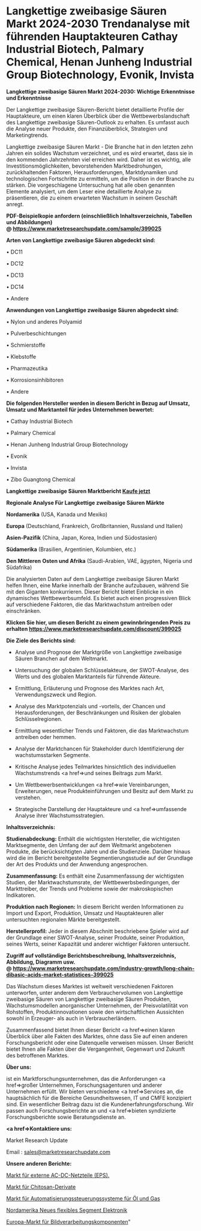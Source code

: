 # Langkettige zweibasige Säuren Markt 2024-2030 Trendanalyse mit führenden Hauptakteuren Cathay Industrial Biotech, Palmary Chemical, Henan Junheng Industrial Group Biotechnology, Evonik, Invista

<strong>Langkettige zweibasige Säuren Markt 2024-2030: Wichtige Erkenntnisse und Erkenntnisse</strong>

Der Langkettige zweibasige Säuren-Bericht bietet detaillierte Profile der Hauptakteure, um einen klaren Überblick über die Wettbewerbslandschaft des Langkettige zweibasige Säuren-Outlook zu erhalten. Es umfasst auch die Analyse neuer Produkte, den Finanzüberblick, Strategien und Marketingtrends.

Langkettige zweibasige Säuren Markt - Die Branche hat in den letzten zehn Jahren ein solides Wachstum verzeichnet, und es wird erwartet, dass sie in den kommenden Jahrzehnten viel erreichen wird. Daher ist es wichtig, alle Investitionsmöglichkeiten, bevorstehenden Marktbedrohungen, zurückhaltenden Faktoren, Herausforderungen, Marktdynamiken und technologischen Fortschritte zu ermitteln, um die Position in der Branche zu stärken. Die vorgeschlagene Untersuchung hat alle oben genannten Elemente analysiert, um dem Leser eine detaillierte Analyse zu präsentieren, die zu einem erwarteten Wachstum in seinem Geschäft anregt.

<strong><b>PDF-Beispielkopie anfordern (einschließlich Inhaltsverzeichnis, Tabellen und Abbildungen) @ </b></strong><strong><a href=https://www.marketresearchupdate.com/sample/399025><strong>https://www.marketresearchupdate.com/sample/399025</u></a></strong></strong>

<strong>Arten von Langkettige zweibasige Säuren abgedeckt sind:</strong>

• DC11

• DC12

• DC13

• DC14

• Andere

<strong>Anwendungen von Langkettige zweibasige Säuren abgedeckt sind:</strong>

• Nylon und anderes Polyamid

• Pulverbeschichtungen

• Schmierstoffe

• Klebstoffe

• Pharmazeutika

• Korrosionsinhibitoren

• Andere

<strong>Die folgenden Hersteller werden in diesem Bericht in Bezug auf Umsatz, Umsatz und Marktanteil für jedes Unternehmen bewertet:</strong>

• Cathay Industrial Biotech

• Palmary Chemical

• Henan Junheng Industrial Group Biotechnology

• Evonik

• Invista

• Zibo Guangtong Chemical

<strong>Langkettige zweibasige Säuren Marktbericht <a href=https://www.marketresearchupdate.com/buynow/399025>Kaufe jetzt</a></strong>

<strong>Regionale Analyse Für Langkettige zweibasige Säuren Märkte</strong>

<strong>Nordamerika</strong> (USA, Kanada und Mexiko)

<strong>Europa</strong> (Deutschland, Frankreich, Großbritannien, Russland und Italien)

<strong>Asien-Pazifik</strong> (China, Japan, Korea, Indien und Südostasien)

<strong>Südamerika</strong> (Brasilien, Argentinien, Kolumbien, etc.)

<strong>Den Mittleren</strong> <strong>Osten und Afrika</strong> (Saudi-Arabien, VAE, ägypten, Nigeria und Südafrika)

Die analysierten Daten auf dem Langkettige zweibasige Säuren Markt helfen Ihnen, eine Marke innerhalb der Branche aufzubauen, während Sie mit den Giganten konkurrieren. Dieser Bericht bietet Einblicke in ein dynamisches Wettbewerbsumfeld. Es bietet auch einen progressiven Blick auf verschiedene Faktoren, die das Marktwachstum antreiben oder einschränken.

<strong>Klicken Sie hier, um diesen Bericht zu einem gewinnbringenden Preis zu erhalten
</strong><strong><a href=https://www.marketresearchupdate.com/discount/399025>https://www.marketresearchupdate.com/discount/399025</b></u></strong></a>

<strong>Die Ziele des Berichts sind:</strong>

- Analyse und Prognose der Marktgröße von Langkettige zweibasige Säuren Branchen auf dem Weltmarkt.

- Untersuchung der globalen Schlüsselakteure, der SWOT-Analyse, des Werts und des globalen Marktanteils für führende Akteure.

- Ermittlung, Erläuterung und Prognose des Marktes nach Art, Verwendungszweck und Region.

- Analyse des Marktpotenzials und -vorteils, der Chancen und Herausforderungen, der Beschränkungen und Risiken der globalen Schlüsselregionen.

- Ermittlung wesentlicher Trends und Faktoren, die das Marktwachstum antreiben oder hemmen.

- Analyse der Marktchancen für Stakeholder durch Identifizierung der wachstumsstarken Segmente.

- Kritische Analyse jedes Teilmarktes hinsichtlich des individuellen Wachstumstrends <a href=>und</a> seines Beitrags zum Markt.

- Um Wettbewerbsentwicklungen <a href=>wie</a> Vereinbarungen, Erweiterungen, neue Produkteinführungen und Besitz auf dem Markt zu verstehen.

- Strategische Darstellung der Hauptakteure und <a href=>umfas</a>sende Analyse ihrer Wachstumsstrategien.

<strong>Inhaltsverzeichnis:</strong>

<strong>Studienabdeckung:</strong> Enthält die wichtigsten Hersteller, die wichtigsten Marktsegmente, den Umfang der auf dem Weltmarkt angebotenen Produkte, die berücksichtigten Jahre und die Studienziele. Darüber hinaus wird die im Bericht bereitgestellte Segmentierungsstudie auf der Grundlage der Art des Produkts und der Anwendung angesprochen.

<strong>Zusammenfassung:</strong> Es enthält eine Zusammenfassung der wichtigsten Studien, der Marktwachstumsrate, der Wettbewerbsbedingungen, der Markttreiber, der Trends und Probleme sowie der makroskopischen Indikatoren.

<strong>Produktion nach Regionen:</strong> In diesem Bericht werden Informationen zu Import und Export, Produktion, Umsatz und Hauptakteuren aller untersuchten regionalen Märkte bereitgestellt.

<strong>Herstellerprofil:</strong> Jeder in diesem Abschnitt beschriebene Spieler wird auf der Grundlage einer SWOT-Analyse, seiner Produkte, seiner Produktion, seines Werts, seiner Kapazität und anderer wichtiger Faktoren untersucht.

<strong><b>Zugriff auf vollständige Berichtsbeschreibung, Inhaltsverzeichnis, Abbildung, Diagramm usw. @ </b></strong><strong><a href=https://www.marketresearchupdate.com/industry-growth/long-chain-dibasic-acids-market-statistices-399025>https://www.marketresearchupdate.com/industry-growth/long-chain-dibasic-acids-market-statistices-399025</a></strong>

Das Wachstum dieses Marktes ist weltweit verschiedenen Faktoren unterworfen, unter anderem dem Verbrauchervolumen von Langkettige zweibasige Säuren von Langkettige zweibasige Säuren Produkten, Wachstumsmodellen anorganischer Unternehmen, der Preisvolatilität von Rohstoffen, Produktinnovationen sowie den wirtschaftlichen Aussichten sowohl in Erzeuger- als auch in Verbraucherländern.

Zusammenfassend bietet Ihnen dieser Bericht <a href=>einen</a> klaren Überblick über alle Fakten des Marktes, ohne dass Sie auf einen anderen Forschungsbericht oder eine Datenquelle verweisen müssen. Unser Bericht bietet Ihnen alle Fakten über die Vergangenheit, Gegenwart und Zukunft des betroffenen Marktes.

<strong>Über uns:</strong>

 ist ein Marktforschungsunternehmen, das die Anforderungen <a href=>großer</a> Unternehmen, Forschungsagenturen und anderer Unternehmen erfüllt. Wir bieten verschiedene <a href=>Services</a> an, die hauptsächlich für die Bereiche Gesundheitswesen, IT und CMFE konzipiert sind. Ein wesentlicher Beitrag dazu ist die Kundenerfahrungsforschung. Wir passen auch Forschungsberichte an und <a href=>bieten</a> syndizierte Forschungsberichte sowie Beratungsdienste an.

<strong><a href=>Kontaktiere uns:</a></strong>

Market Research Update

Email : sales@marketresearchupdate.com

<strong>Unsere anderen Berichte:</strong>

<a href=https://www.linkedin.com/pulse/ac-dc-external-power-supply-eps-market-2023-latest-trending>Markt für externe AC-DC-Netzteile (EPS).</a>

<a href=https://www.linkedin.com/pulse/chitosan-derivatives-market-outlooks-2023-size-players>Markt für Chitosan-Derivate</a>

<a href=https://www.linkedin.com/pulse/oil-gas-automation-control-system-market-outlooks>Markt für Automatisierungssteuerungssysteme für Öl und Gas</a>

<a href=https://www.linkedin.com/pulse/north-america-new-flexible-segment-electronic>Nordamerika Neues flexibles Segment Elektronik</a>

<a href=https://www.linkedin.com/pulse/europe-machine-vision-components-market-2023-data-analysis>Europa-Markt für Bildverarbeitungskomponenten</a>"
